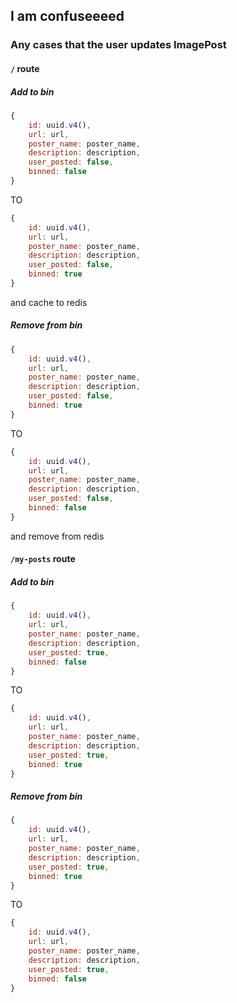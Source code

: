 ## I am confuseeeed

### Any cases that the user updates ImagePost

#### `/` route

##### Add to bin

```js
{
    id: uuid.v4(),
    url: url,
    poster_name: poster_name,
    description: description,
    user_posted: false,
    binned: false
}
```

TO

```js
{
    id: uuid.v4(),
    url: url,
    poster_name: poster_name,
    description: description,
    user_posted: false,
    binned: true
}
```

and cache to redis

##### Remove from bin

```js
{
    id: uuid.v4(),
    url: url,
    poster_name: poster_name,
    description: description,
    user_posted: false,
    binned: true
}
```

TO

```js
{
    id: uuid.v4(),
    url: url,
    poster_name: poster_name,
    description: description,
    user_posted: false,
    binned: false
}
```

and remove from redis

#### `/my-posts` route

##### Add to bin

```js
{
    id: uuid.v4(),
    url: url,
    poster_name: poster_name,
    description: description,
    user_posted: true,
    binned: false
}
```

TO

```js
{
    id: uuid.v4(),
    url: url,
    poster_name: poster_name,
    description: description,
    user_posted: true,
    binned: true
}
```

##### Remove from bin

```js
{
    id: uuid.v4(),
    url: url,
    poster_name: poster_name,
    description: description,
    user_posted: true,
    binned: true
}
```

TO

```js
{
    id: uuid.v4(),
    url: url,
    poster_name: poster_name,
    description: description,
    user_posted: true,
    binned: false
}
```
